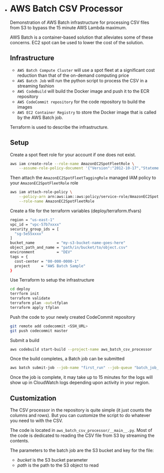 * # AWS Batch CSV Processor

  Demonstration of AWS Batch infrastructure for processing CSV files from S3 to bypass the 15 minute AWS Lambda maximum.

  AWS Batch is a container-based solution that alleviates some of these concerns. EC2 spot can be used to lower the cost of the solution.

  ## Infrastructure

  * `AWS Batch Compute Cluster` will use a spot fleet at a significant cost reduction than that of the on-demand computing price
  * `AWS Batch Job` will run the python script to process the CSV in a streaming fashion 
  * `AWS CodeBuild` will build the Docker image and push it to the ECR repository
  * `AWS CodeCommit repository` for the code repository to build the images
  * `AWS EC2 Container Registry` to store the Docker image that is called by the AWS Batch job.

  Terraform is used to describe the infrastructure.

  ## Setup

  Create a spot fleet role for your account if one does not exist.

  ```bash
  aws iam create-role --role-name AmazonEC2SpotFleetRole \
      --assume-role-policy-document '{"Version":"2012-10-17","Statement":[{"Sid":"","Effect":"Allow","Principal":{"Service":"spotfleet.amazonaws.com"},"Action":"sts:AssumeRole"}]}'
  ```

  Then attach the `AmazonEC2SpotFleetTaggingRole` managed IAM policy to your `AmazonEC2SpotFleetRole` role

  ```bash
  aws iam attach-role-policy \
      --policy-arn arn:aws:iam::aws:policy/service-role/AmazonEC2SpotFleetTaggingRole \
      --role-name AmazonEC2SpotFleetRole
  ```

  Create a file for the terraform variables (deploy/terraform.tfvars)

  ```bash
  region = "us-east-1"
  vpc_id = "vpc-57b7xxxx"
  security_group_ids = [
    "sg-5e55xxxx"
  ]
  bucket_name          = "my-s3-bucket-name-goes-here"
  object_path_and_name = "path/in/bucket/to/object.csv"
  environment          = "DEV"
  tags = {
    cost-center = "00-000-0000-1"
    project     = "AWS Batch Sample"
  }
  ```

  Use Terraform to setup the infrastructure

  ```bash
  cd deploy
  terrform init
  terraform validate
  terraform plan -out=tfplan
  terraform apply tfplan
  ```

  Push the code to your newly created CodeCommit repository

  ```bash
  git remote add codecommit <SSH_URL>
  git push codecommit master
  ```

  Submit a build

  ```bash
  aws codebuild start-build --project-name aws_batch_csv_processor
  ```

  Once the build completes, a Batch job can be submitted

  ```bash
  aws batch submit-job --job-name "first_run" --job-queue "batch_job_queue" --job-definition batch_csv_processor:1
  ```

  Once the job is complete, it may take up to 15 minutes for the logs will show up in CloudWatch logs depending upon activity in your region.

  ## Customization

  The CSV processor in the repository is quite simple (it just counts the columns and rows). But you
  can customize the script to do whatever you need to with the CSV.

  The code is located in `aws_batch_csv_processor/__main__.py`. Most of the code is dedicated to reading
  the CSV file from S3 by streaming the contents.

  The parameters to the batch job are the S3 bucket and key for the file:

  * _bucket_ is the S3 bucket parameter
  * _path_ is the path to the S3 object to read

  
